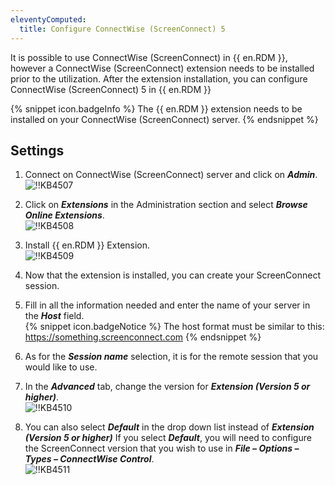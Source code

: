 ```yaml
---
eleventyComputed:
  title: Configure ConnectWise (ScreenConnect) 5
---
```

It is possible to use ConnectWise (ScreenConnect) in {{ en.RDM }}, however a ConnectWise (ScreenConnect) extension needs to be installed prior to the utilization. After the extension installation, you can configure ConnectWise (ScreenConnect) 5 in {{ en.RDM }}

{% snippet icon.badgeInfo %}
The {{ en.RDM }} extension needs to be installed on your ConnectWise (ScreenConnect) server.
{% endsnippet %}

## Settings

1. Connect on ConnectWise (ScreenConnect) server and click on ***Admin***.  
![!!KB4507](https://webdevolutions.azureedge.net/docs/en/kb/KB4507.png)
1. Click on ***Extensions*** in the Administration section and select ***Browse Online Extensions***.  
![!!KB4508](https://webdevolutions.azureedge.net/docs/en/kb/KB4508.png)
1. Install {{ en.RDM }} Extension.  
![!!KB4509](https://webdevolutions.azureedge.net/docs/en/kb/KB4509.png)
1. Now that the extension is installed, you can create your ScreenConnect session.
1. Fill in all the information needed and enter the name of your server in the ***Host*** field.  
{% snippet icon.badgeNotice %}
The host format must be similar to this: https://something.screenconnect.com
{% endsnippet %}  

6. As for the ***Session name*** selection, it is for the remote session that you would like to use.
1. In the ***Advanced*** tab, change the version for ***Extension (Version 5 or higher)***.  
![!!KB4510](https://webdevolutions.azureedge.net/docs/en/kb/KB4510.png)
1. You can also select ***Default*** in the drop down list instead of ***Extension (Version 5 or higher)*** If you select ***Default***, you will need to configure the ScreenConnect version that you wish to use in ***File – Options – Types – ConnectWise Control***.  
![!!KB4511](https://webdevolutions.azureedge.net/docs/en/kb/KB4511.png)
